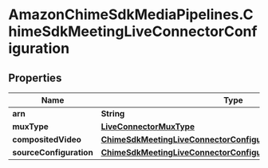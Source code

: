# AmazonChimeSdkMediaPipelines.ChimeSdkMeetingLiveConnectorConfiguration

## Properties

Name | Type | Description | Notes
------------ | ------------- | ------------- | -------------
**arn** | **String** |  | 
**muxType** | [**LiveConnectorMuxType**](LiveConnectorMuxType.md) |  | 
**compositedVideo** | [**ChimeSdkMeetingLiveConnectorConfigurationCompositedVideo**](ChimeSdkMeetingLiveConnectorConfigurationCompositedVideo.md) |  | [optional] 
**sourceConfiguration** | [**ChimeSdkMeetingLiveConnectorConfigurationSourceConfiguration**](ChimeSdkMeetingLiveConnectorConfigurationSourceConfiguration.md) |  | [optional] 



